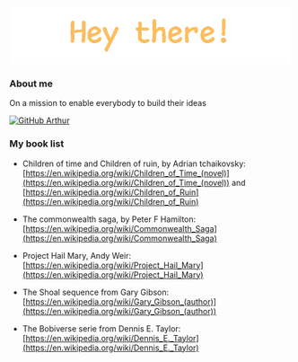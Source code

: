 <p align="center">
    <img src="assets/banner.png"/>
</p>

### About me

On a mission to enable everybody to build their ideas

[![GitHub Arthur](https://img.shields.io/github/followers/arthurweinmann?label=follow%20my%20work%20on%20github&style=social)](https://github.com/Arthurweinmann)

### My book list

- Children of time and Children of ruin, by Adrian tchaikovsky: [https://en.wikipedia.org/wiki/Children_of_Time_(novel)](https://en.wikipedia.org/wiki/Children_of_Time_(novel)) and [https://en.wikipedia.org/wiki/Children_of_Ruin](https://en.wikipedia.org/wiki/Children_of_Ruin)

- The commonwealth saga, by Peter F Hamilton: [https://en.wikipedia.org/wiki/Commonwealth_Saga](https://en.wikipedia.org/wiki/Commonwealth_Saga)

- Project Hail Mary, Andy Weir: [https://en.wikipedia.org/wiki/Project_Hail_Mary](https://en.wikipedia.org/wiki/Project_Hail_Mary)

- The Shoal sequence from Gary Gibson: [https://en.wikipedia.org/wiki/Gary_Gibson_(author)](https://en.wikipedia.org/wiki/Gary_Gibson_(author))

- The Bobiverse serie from Dennis E. Taylor: [https://en.wikipedia.org/wiki/Dennis_E._Taylor](https://en.wikipedia.org/wiki/Dennis_E._Taylor)

